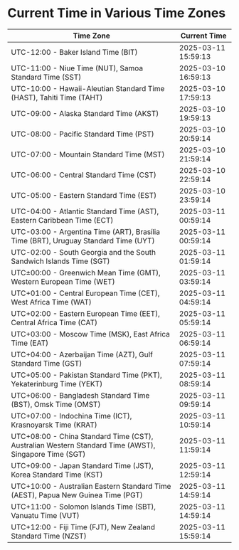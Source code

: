 # Current Time in Various Time Zones

| Time Zone | Current Time |
|-----------|--------------|
| UTC-12:00 - Baker Island Time (BIT) | 2025-03-11 15:59:13 |
| UTC-11:00 - Niue Time (NUT), Samoa Standard Time (SST) | 2025-03-10 16:59:13 |
| UTC-10:00 - Hawaii-Aleutian Standard Time (HAST), Tahiti Time (TAHT) | 2025-03-10 17:59:13 |
| UTC-09:00 - Alaska Standard Time (AKST) | 2025-03-10 19:59:13 |
| UTC-08:00 - Pacific Standard Time (PST) | 2025-03-10 20:59:14 |
| UTC-07:00 - Mountain Standard Time (MST) | 2025-03-10 21:59:14 |
| UTC-06:00 - Central Standard Time (CST) | 2025-03-10 22:59:14 |
| UTC-05:00 - Eastern Standard Time (EST) | 2025-03-10 23:59:14 |
| UTC-04:00 - Atlantic Standard Time (AST), Eastern Caribbean Time (ECT) | 2025-03-11 00:59:14 |
| UTC-03:00 - Argentina Time (ART), Brasília Time (BRT), Uruguay Standard Time (UYT) | 2025-03-11 00:59:14 |
| UTC-02:00 - South Georgia and the South Sandwich Islands Time (SGT) | 2025-03-11 01:59:14 |
| UTC±00:00 - Greenwich Mean Time (GMT), Western European Time (WET) | 2025-03-11 03:59:14 |
| UTC+01:00 - Central European Time (CET), West Africa Time (WAT) | 2025-03-11 04:59:14 |
| UTC+02:00 - Eastern European Time (EET), Central Africa Time (CAT) | 2025-03-11 05:59:14 |
| UTC+03:00 - Moscow Time (MSK), East Africa Time (EAT) | 2025-03-11 06:59:14 |
| UTC+04:00 - Azerbaijan Time (AZT), Gulf Standard Time (GST) | 2025-03-11 07:59:14 |
| UTC+05:00 - Pakistan Standard Time (PKT), Yekaterinburg Time (YEKT) | 2025-03-11 08:59:14 |
| UTC+06:00 - Bangladesh Standard Time (BST), Omsk Time (OMST) | 2025-03-11 09:59:14 |
| UTC+07:00 - Indochina Time (ICT), Krasnoyarsk Time (KRAT) | 2025-03-11 10:59:14 |
| UTC+08:00 - China Standard Time (CST), Australian Western Standard Time (AWST), Singapore Time (SGT) | 2025-03-11 11:59:14 |
| UTC+09:00 - Japan Standard Time (JST), Korea Standard Time (KST) | 2025-03-11 12:59:14 |
| UTC+10:00 - Australian Eastern Standard Time (AEST), Papua New Guinea Time (PGT) | 2025-03-11 14:59:14 |
| UTC+11:00 - Solomon Islands Time (SBT), Vanuatu Time (VUT) | 2025-03-11 14:59:14 |
| UTC+12:00 - Fiji Time (FJT), New Zealand Standard Time (NZST) | 2025-03-11 15:59:14 |
